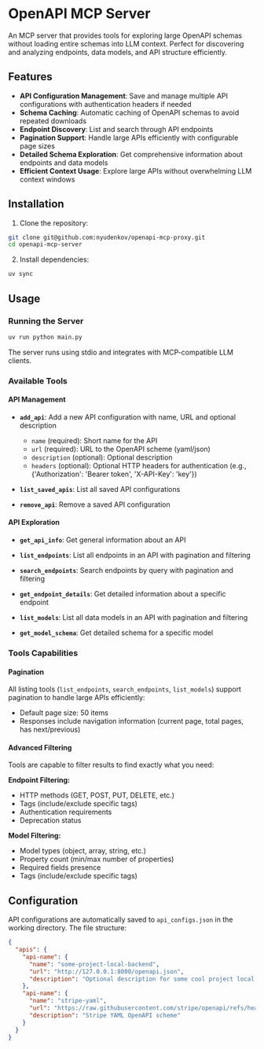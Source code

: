 # OpenAPI MCP Server

An MCP server that provides tools for exploring large OpenAPI schemas without loading entire schemas into LLM context. Perfect for discovering and analyzing endpoints, data models, and API structure efficiently.

## Features

- **API Configuration Management**: Save and manage multiple API configurations with authentication headers if needed
- **Schema Caching**: Automatic caching of OpenAPI schemas to avoid repeated downloads
- **Endpoint Discovery**: List and search through API endpoints
- **Pagination Support**: Handle large APIs efficiently with configurable page sizes
- **Detailed Schema Exploration**: Get comprehensive information about endpoints and data models
- **Efficient Context Usage**: Explore large APIs without overwhelming LLM context windows

## Installation

1. Clone the repository:

```bash
git clone git@github.com:nyudenkov/openapi-mcp-proxy.git
cd openapi-mcp-server
```

2. Install dependencies:

```bash
uv sync
```

## Usage

### Running the Server

```bash
uv run python main.py
```

The server runs using stdio and integrates with MCP-compatible LLM clients.

### Available Tools

#### API Management

- **`add_api`**: Add a new API configuration with name, URL and optional description
  - `name` (required): Short name for the API
  - `url` (required): URL to the OpenAPI scheme (yaml/json)
  - `description` (optional): Optional description
  - `headers` (optional): Optional HTTP headers for authentication (e.g., {'Authorization': 'Bearer token', 'X-API-Key': 'key'})

- **`list_saved_apis`**: List all saved API configurations

- **`remove_api`**: Remove a saved API configuration

#### API Exploration

- **`get_api_info`**: Get general information about an API

- **`list_endpoints`**: List all endpoints in an API with pagination and filtering

- **`search_endpoints`**: Search endpoints by query with pagination and filtering

- **`get_endpoint_details`**: Get detailed information about a specific endpoint

- **`list_models`**: List all data models in an API with pagination and filtering

- **`get_model_schema`**: Get detailed schema for a specific model

### Tools Capabilities

#### Pagination

All listing tools (`list_endpoints`, `search_endpoints`, `list_models`) support pagination to handle large APIs efficiently:

- Default page size: 50 items
- Responses include navigation information (current page, total pages, has next/previous)

#### Advanced Filtering

Tools are capable to filter results to find exactly what you need:

**Endpoint Filtering:**

- HTTP methods (GET, POST, PUT, DELETE, etc.)
- Tags (include/exclude specific tags)
- Authentication requirements
- Deprecation status

**Model Filtering:**

- Model types (object, array, string, etc.)
- Property count (min/max number of properties)
- Required fields presence
- Tags (include/exclude specific tags)

## Configuration

API configurations are automatically saved to `api_configs.json` in the working directory. The file structure:

```json
{
  "apis": {
    "api-name": {
      "name": "some-project-local-backend",
      "url": "http://127.0.0.1:8000/openapi.json",
      "description": "Optional description for some cool project local backend scheme"
    },
    "api-name": {
      "name": "stripe-yaml",
      "url": "https://raw.githubusercontent.com/stripe/openapi/refs/heads/master/openapi/spec3.yaml",
      "description": "Stripe YAML OpenAPI scheme"
    }
  }
}
```
